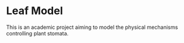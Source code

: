# Leaf Model
This is an academic project aiming to model the physical mechanisms controlling plant stomata.

